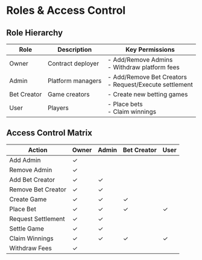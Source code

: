 # Roles & Access Control

## Role Hierarchy

| Role        | Description       | Key Permissions                                           |
| ----------- | ----------------- | --------------------------------------------------------- |
| Owner       | Contract deployer | - Add/Remove Admins<br>- Withdraw platform fees           |
| Admin       | Platform managers | - Add/Remove Bet Creators<br>- Request/Execute settlement |
| Bet Creator | Game creators     | - Create new betting games                                |
| User        | Players           | - Place bets<br>- Claim winnings                          |

## Access Control Matrix

| Action             | Owner | Admin | Bet Creator | User |
| ------------------ | ----- | ----- | ----------- | ---- |
| Add Admin          | ✓     |       |             |      |
| Remove Admin       | ✓     |       |             |      |
| Add Bet Creator    | ✓     | ✓     |             |      |
| Remove Bet Creator | ✓     | ✓     |             |      |
| Create Game        | ✓     | ✓     | ✓           |      |
| Place Bet          | ✓     | ✓     | ✓           | ✓    |
| Request Settlement | ✓     | ✓     |             |      |
| Settle Game        | ✓     | ✓     |             |      |
| Claim Winnings     | ✓     | ✓     | ✓           | ✓    |
| Withdraw Fees      | ✓     |       |             |      |
